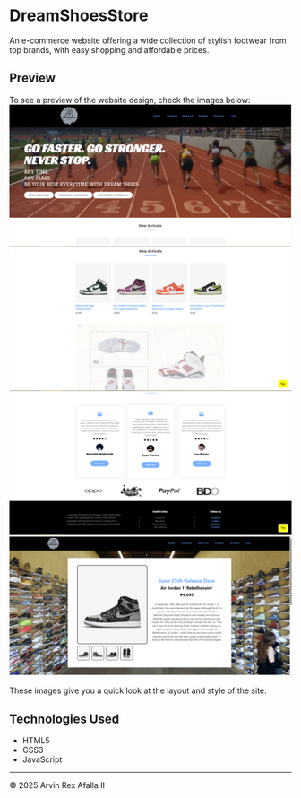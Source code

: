 # DreamShoesStore 
An e-commerce website offering a wide collection of stylish footwear from top brands, with easy shopping and affordable prices.
## Preview  
To see a preview of the website design, check the images below:  
![Homepage1](Homepage1.png)  
![Homepage2](Homepage2.png)  
![Homepage3](Homepage3.png)
![Products1](Products1.png)  

These images give you a quick look at the layout and style of the site.  

## Technologies Used  
- HTML5  
- CSS3  
- JavaScript  

---
© 2025 Arvin Rex Afalla II
